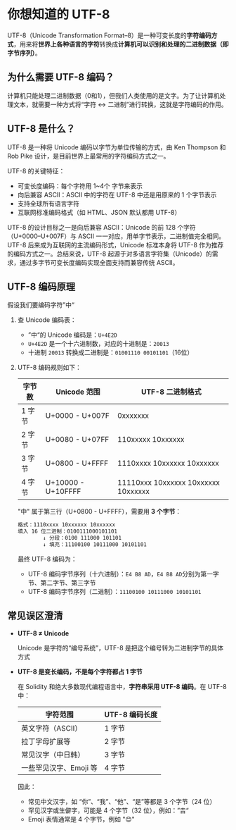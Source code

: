 # 你想知道的 UTF-8

UTF-8（Unicode Transformation Format–8）是一种可变长度的**字符编码方式**，用来将**世界上各种语言的字符**转换成**计算机可以识别和处理的二进制数据（即字节序列）**。

## 为什么需要 UTF-8 编码？

计算机只能处理二进制数据（0和1），但我们人类使用的是文字。为了让计算机处理文本，就需要一种方式将“字符 ↔ 二进制”进行转换，这就是字符编码的作用。

## UTF-8 是什么？

UTF-8 是一种将 Unicode 编码以字节为单位传输的方式，由 Ken Thompson 和 Rob Pike 设计，是目前世界上最常用的字符编码方式之一。

UTF-8 的关键特征：

- 可变长度编码：每个字符用 1~4个 字节来表示
- 向后兼容 ASCII：ASCII 中的字符在 UTF-8 中还是用原来的 1 个字节表示
- 支持全球所有语言字符
- 互联网标准编码格式（如 HTML、JSON 默认都用 UTF-8）

UTF-8 的设计目标之一是向后兼容 ASCII：Unicode 的前 128 个字符（U+0000–U+007F）与 ASCII 一一对应，用单字节表示，二进制值完全相同。UTF-8 后来成为互联网的主流编码形式，Unicode 标准本身将 UTF-8 作为推荐的编码方式之一。总结来说，UTF-8 起源于对多语言字符集（Unicode）的需求，通过多字节可变长度编码实现全面支持而兼容传统 ASCII。

## UTF-8 编码原理

假设我们要编码字符”中“

1. 查 Unicode 编码表：

   - ”中“的 Unicode 编码是：`U+4E2D`
   - `U+4E2D` 是一个十六进制数，对应的十进制是：`20013`
   - 十进制 `20013` 转换成二进制是：`01001110 00101101`（16位）

2. UTF-8 编码规则如下：

   | 字节数 | Unicode 范围       | UTF-8 二进制格式                    |
   | ------ | ------------------ | ----------------------------------- |
   | 1 字节 | U+0000 - U+007F    | 0xxxxxxx                            |
   | 2 字节 | U+0080 - U+07FF    | 110xxxxx 10xxxxxx                   |
   | 3 字节 | U+0800 - U+FFFF    | 1110xxxx 10xxxxxx 10xxxxxx          |
   | 4 字节 | U+10000 - U+10FFFF | 11110xxx 10xxxxxx 10xxxxxx 10xxxxxx |

   "中" 属于第三行（U+0800 - U+FFFF），需要用 **3 个字节**：

   ```bash
   格式：1110xxxx 10xxxxxx 10xxxxxx
   填入 16 位二进制：0100111000101101
           ↓ 分段：0100 111000 101101
           ↓ 填充：11100100 10111000 10101101
   ```

   最终 UTF-8 编码为：

   - UTF-8 编码字节序列（十六进制）：`E4 B8 AD`，`E4 B8 AD`分别为第一字节、第二字节、第三字节
   - UTF-8 编码字节序列（二进制）：`11100100 10111000 10101101`

## 常见误区澄清

- **UTF-8 ≠ Unicode**

  Unicode 是字符的“编号系统”，UTF-8 是把这个编号转为二进制字节的具体方式

- **UTF-8 是变长编码，不是每个字符都占 1 字节**

  在 Solidity 和绝大多数现代编程语言中，**字符串采用 UTF-8 编码**。在 UTF-8 中：

  | 字符范围               | UTF-8 编码长度 |
  | ---------------------- | -------------- |
  | 英文字符（ASCII）      | 1 字节         |
  | 拉丁字母扩展等         | 2 字节         |
  | 常见汉字（中日韩）     | 3 字节         |
  | 一些罕见汉字、Emoji 等 | 4 字节         |

  因此：

  - 常见中文汉字，如 “你”、“我”、“他”、“是”等都是 3 个字节（24 位）
  - 罕见汉字或生僻字，可能是 4 个字节（32 位），例如：”𠮷“
  - Emoji 表情通常是 4 个字节，例如 "😊"




